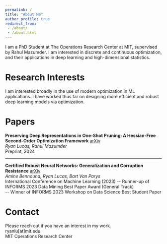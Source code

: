 ```yaml
---
permalink: /
title: "About Me"
author_profile: true
redirect_from: 
 - /about/
 - /about.html
---
```


I am a PhD Student at The Operations Research Center at MIT, supervised by Rahul Mazumder. I am interested in discrete and continuous optimization, and their applications in deep learning and high-dimensional statistics. 

Research Interests
======
I am interested broadly in the use of modern optimization in ML applications. I have worked thus far on designing more efficient and robust deep learning models via optimization.

Papers
======

**Preserving Deep Representations in One-Shot Pruning: A Hessian-Free Second-Order Optimization Framework** [arXiv](https://arxiv.org/abs/2411.18376)  
*Ryan Lucas, Rahul Mazumder*  
Preprint, 2024

****

**Certified Robust Neural Networks: Generalization and Corruption Resistance** [arXiv](https://arxiv.org/abs/2303.02251)  
*Amine Bennouna, Ryan Lucas, Bart Van Parys*  
International Conference on Machine Learning (2023)
-- Runner-up of INFORMS 2023 Data Mining Best Paper Award (General Track)<br>
-- Winner of INFORMS 2023 Workshop on Data Science Best Student Paper

Contact
======
Please reach out if you have an interest in my work.  
ryanlu[at]mit.edu  
MIT Operations Research Center
